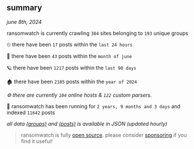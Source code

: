 
## summary
_june 8th, 2024_

ransomwatch is currently crawling `384` sites belonging to `193` unique groups

⏲ there have been `17` posts within the `last 24 hours`

🦈 there have been `43` posts within the `month of june`

🪐 there have been `1217` posts within the `last 90 days`

🏚 there have been `2185` posts within the `year of 2024`

_⚙️ there are currently `104` online hosts & `122` custom parsers._

🦕 ransomwatch has been running for `2 years, 9 months and 3 days` and indexed `11642` posts

_all data  [(groups)](http://ransomwhat.telemetry.ltd/groups) and [(posts)](http://ransomwhat.telemetry.ltd/posts) is available in JSON (updated hourly)_

> ransomwatch is fully [open source](https://github.com/joshhighet/ransomwatch#ransomwatch--). please consider [sponsoring](https://github.com/sponsors/joshhighet) if you find it useful!
